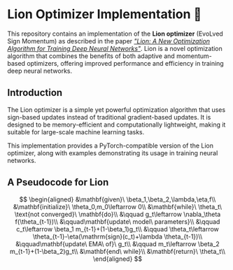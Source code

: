 # Lion Optimizer Implementation 🦁

This repository contains an implementation of the **Lion optimizer** (EvoLved Sign Momentum) as described in the paper [*"Lion: A New Optimization Algorithm for Training Deep Neural Networks"*](https://arxiv.org/abs/2302.06675). Lion is a novel optimization algorithm that combines the benefits of both adaptive and momentum-based optimizers, offering improved performance and efficiency in training deep neural networks.

## Introduction
The Lion optimizer is a simple yet powerful optimization algorithm that uses sign-based updates instead of traditional gradient-based updates. It is designed to be memory-efficient and computationally lightweight, making it suitable for large-scale machine learning tasks.

This implementation provides a PyTorch-compatible version of the Lion optimizer, along with examples demonstrating its usage in training neural networks.

## A Pseudocode for Lion
$$
\begin{aligned}
&\mathbf{given}\ \beta_1,\beta_2,\lambda,\eta,f\\
&\mathbf{initialize}\ \theta_0,m_0\leftarrow 0\\
&\mathbf{while}\ \theta_t\ \text{not converged}\ \mathbf{do}\\
&\qquad g_t\leftarrow \nabla_\theta f(\theta_{t-1})\\
&\qquad\mathbf{update\ model\ parameters}\\
&\qquad c_t\leftarrow \beta_1 m_{t-1}+(1-\beta_1)g_t\\
&\qquad \theta_t\leftarrow \theta_{t-1}-\eta(\mathrm{sign}(c_t)+\lambda \theta_{t-1})\\
&\qquad\mathbf{update\ EMA\ of}\  g_t\\
&\qquad m_t\leftarrow \beta_2 m_{t-1}+(1-\beta_2)g_t\\
&\mathbf{end\ while}\\
&\mathbf{return}\ \theta_t\\
\end{aligned}
$$
